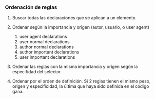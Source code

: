 ### Ordenación de reglas

1. Buscar todas las declaraciones que se aplican a un elemento.

2. Ordenar según la importancia y origen (autor, usuario, o user agent)
    1. user agent declarations
    2. user normal declarations
    3. author normal declarations
    4. author important declarations
    5. user important declarations

3. Ordenar las reglas con la misma importancia y origen según la especifidad del selector.

4. Ordenar por el orden de definición. 
    Si 2 reglas tienen el mismo peso, origen y especificidad, la última que haya sido definida en el código gana.
